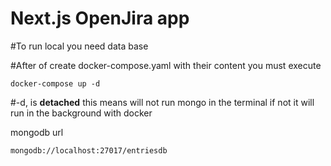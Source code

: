 # Next.js OpenJira app

#To run local you need data base

#After of create docker-compose.yaml with their content you must execute
`````
docker-compose up -d
`````

#-d, is __detached__ this means will not run mongo in the terminal if not it will run in the background with docker

mongodb url 

`````
mongodb://localhost:27017/entriesdb
`````